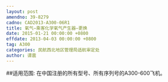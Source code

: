 ```yaml
---
layout: post
amendno: 39-8279
cadno: CAD2013-A300-06R1
title: 氧气–乘客化学氧气产生器–更换
date: 2015-01-21 00:00:00 +0800
effdate: 2013-04-03 00:00:00 +0800
tag: A300
categories: 民航西北地区管理局适航审定处
author: 谭震
---
```


##适用范围:
在中国注册的所有型号、所有序列号的A300-600飞机。

